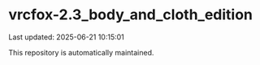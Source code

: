 # vrcfox-2.3_body_and_cloth_edition

Last updated: 2025-06-21 10:15:01

This repository is automatically maintained.

